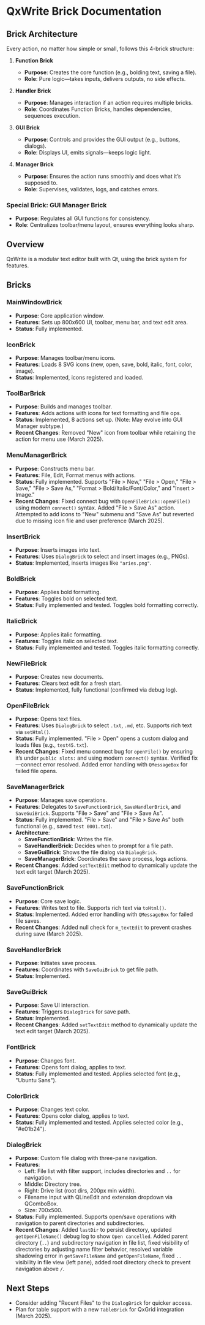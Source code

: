# QxWrite Brick Documentation

## Brick Architecture
Every action, no matter how simple or small, follows this 4-brick structure:

1. **Function Brick**
   - **Purpose**: Creates the core function (e.g., bolding text, saving a file).
   - **Role**: Pure logic—takes inputs, delivers outputs, no side effects.

2. **Handler Brick**
   - **Purpose**: Manages interaction if an action requires multiple bricks.
   - **Role**: Coordinates Function Bricks, handles dependencies, sequences execution.

3. **GUI Brick**
   - **Purpose**: Controls and provides the GUI output (e.g., buttons, dialogs).
   - **Role**: Displays UI, emits signals—keeps logic light.

4. **Manager Brick**
   - **Purpose**: Ensures the action runs smoothly and does what it’s supposed to.
   - **Role**: Supervises, validates, logs, and catches errors.

### Special Brick: GUI Manager Brick
- **Purpose**: Regulates all GUI functions for consistency.
- **Role**: Centralizes toolbar/menu layout, ensures everything looks sharp.

## Overview
QxWrite is a modular text editor built with Qt, using the brick system for features.

## Bricks

### MainWindowBrick
- **Purpose**: Core application window.
- **Features**: Sets up 800x600 UI, toolbar, menu bar, and text edit area.
- **Status**: Fully implemented.

### IconBrick
- **Purpose**: Manages toolbar/menu icons.
- **Features**: Loads 8 SVG icons (new, open, save, bold, italic, font, color, image).
- **Status**: Implemented, icons registered and loaded.

### ToolBarBrick
- **Purpose**: Builds and manages toolbar.
- **Features**: Adds actions with icons for text formatting and file ops.
- **Status**: Implemented, 8 actions set up. (Note: May evolve into GUI Manager subtype.)
- **Recent Changes**: Removed "New" icon from toolbar while retaining the action for menu use (March 2025).

### MenuManagerBrick
- **Purpose**: Constructs menu bar.
- **Features**: File, Edit, Format menus with actions.
- **Status**: Fully implemented. Supports "File > New," "File > Open," "File > Save," "File > Save As," "Format > Bold/Italic/Font/Color," and "Insert > Image."
- **Recent Changes**: Fixed connect bug with `OpenFileBrick::openFile()` using modern `connect()` syntax. Added "File > Save As" action. Attempted to add icons to "New" submenu and "Save As" but reverted due to missing icon file and user preference (March 2025).

### InsertBrick
- **Purpose**: Inserts images into text.
- **Features**: Uses `DialogBrick` to select and insert images (e.g., PNGs).
- **Status**: Implemented, inserts images like `"aries.png"`.

### BoldBrick
- **Purpose**: Applies bold formatting.
- **Features**: Toggles bold on selected text.
- **Status**: Fully implemented and tested. Toggles bold formatting correctly.

### ItalicBrick
- **Purpose**: Applies italic formatting.
- **Features**: Toggles italic on selected text.
- **Status**: Fully implemented and tested. Toggles italic formatting correctly.

### NewFileBrick
- **Purpose**: Creates new documents.
- **Features**: Clears text edit for a fresh start.
- **Status**: Implemented, fully functional (confirmed via debug log).

### OpenFileBrick
- **Purpose**: Opens text files.
- **Features**: Uses `DialogBrick` to select `.txt`, `.md`, etc. Supports rich text via `setHtml()`.
- **Status**: Fully implemented. "File > Open" opens a custom dialog and loads files (e.g., `test45.txt`).
- **Recent Changes**: Fixed menu connect bug for `openFile()` by ensuring it’s under `public slots:` and using modern `connect()` syntax. Verified fix—connect error resolved. Added error handling with `QMessageBox` for failed file opens.

### SaveManagerBrick
- **Purpose**: Manages save operations.
- **Features**: Delegates to `SaveFunctionBrick`, `SaveHandlerBrick`, and `SaveGuiBrick`. Supports "File > Save" and "File > Save As".
- **Status**: Fully implemented. "File > Save" and "File > Save As" both functional (e.g., saved `test 0001.txt`).
- **Architecture**:
  - **SaveFunctionBrick**: Writes the file.
  - **SaveHandlerBrick**: Decides when to prompt for a file path.
  - **SaveGuiBrick**: Shows the file dialog via `DialogBrick`.
  - **SaveManagerBrick**: Coordinates the save process, logs actions.
- **Recent Changes**: Added `setTextEdit` method to dynamically update the text edit target (March 2025).

### SaveFunctionBrick
- **Purpose**: Core save logic.
- **Features**: Writes text to file. Supports rich text via `toHtml()`.
- **Status**: Implemented. Added error handling with `QMessageBox` for failed file saves.
- **Recent Changes**: Added null check for `m_textEdit` to prevent crashes during save (March 2025).

### SaveHandlerBrick
- **Purpose**: Initiates save process.
- **Features**: Coordinates with `SaveGuiBrick` to get file path.
- **Status**: Implemented.

### SaveGuiBrick
- **Purpose**: Save UI interaction.
- **Features**: Triggers `DialogBrick` for save path.
- **Status**: Implemented.
- **Recent Changes**: Added `setTextEdit` method to dynamically update the text edit target (March 2025).

### FontBrick
- **Purpose**: Changes font.
- **Features**: Opens font dialog, applies to text.
- **Status**: Fully implemented and tested. Applies selected font (e.g., "Ubuntu Sans").

### ColorBrick
- **Purpose**: Changes text color.
- **Features**: Opens color dialog, applies to text.
- **Status**: Fully implemented and tested. Applies selected color (e.g., "#e01b24").

### DialogBrick
- **Purpose**: Custom file dialog with three-pane navigation.
- **Features**: 
  - Left: File list with filter support, includes directories and `..` for navigation.
  - Middle: Directory tree.
  - Right: Drive list (root dirs, 200px min width).
  - Filename input with QLineEdit and extension dropdown via QComboBox.
  - Size: 700x500.
- **Status**: Fully implemented. Supports open/save operations with navigation to parent directories and subdirectories.
- **Recent Changes**: Added `lastDir` to persist directory, updated `getOpenFileName()` debug log to show `Open cancelled`. Added parent directory (`..`) and subdirectory navigation in file list, fixed visibility of directories by adjusting name filter behavior, resolved variable shadowing error in `getSaveFileName` and `getOpenFileName`, fixed `..` visibility in file view (left pane), added root directory check to prevent navigation above `/`.

## Next Steps
- Consider adding "Recent Files" to the `DialogBrick` for quicker access.
- Plan for table support with a new `TableBrick` for QxGrid integration (March 2025).
